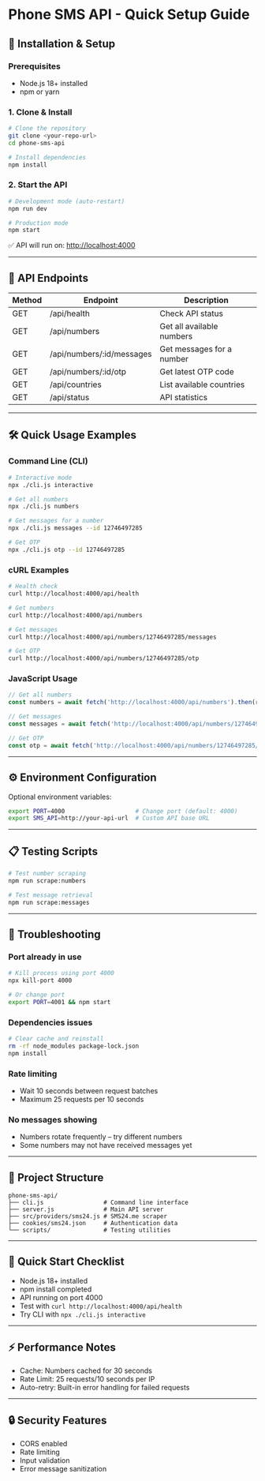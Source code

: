 # Phone SMS API - Quick Setup Guide

## 🚀 Installation & Setup

### Prerequisites
- Node.js 18+ installed
- npm or yarn

### 1. Clone & Install
```bash
# Clone the repository
git clone <your-repo-url>
cd phone-sms-api

# Install dependencies
npm install
```

### 2. Start the API
```bash
# Development mode (auto-restart)
npm run dev

# Production mode
npm start
```

✅ API will run on: [http://localhost:4000](http://localhost:4000)

---

## 📡 API Endpoints

| Method | Endpoint                           | Description                 |
|--------|------------------------------------|-----------------------------|
| GET    | /api/health                        | Check API status            |
| GET    | /api/numbers                       | Get all available numbers   |
| GET    | /api/numbers/:id/messages          | Get messages for a number   |
| GET    | /api/numbers/:id/otp               | Get latest OTP code         |
| GET    | /api/countries                     | List available countries    |
| GET    | /api/status                        | API statistics              |

---

## 🛠️ Quick Usage Examples

### Command Line (CLI)
```bash
# Interactive mode
npx ./cli.js interactive

# Get all numbers
npx ./cli.js numbers

# Get messages for a number
npx ./cli.js messages --id 12746497285

# Get OTP
npx ./cli.js otp --id 12746497285
```

### cURL Examples
```bash
# Health check
curl http://localhost:4000/api/health

# Get numbers
curl http://localhost:4000/api/numbers

# Get messages
curl http://localhost:4000/api/numbers/12746497285/messages

# Get OTP
curl http://localhost:4000/api/numbers/12746497285/otp
```

### JavaScript Usage
```javascript
// Get all numbers
const numbers = await fetch('http://localhost:4000/api/numbers').then(r => r.json());

// Get messages
const messages = await fetch('http://localhost:4000/api/numbers/12746497285/messages');

// Get OTP
const otp = await fetch('http://localhost:4000/api/numbers/12746497285/otp');
```

---

## ⚙️ Environment Configuration

Optional environment variables:
```bash
export PORT=4000                    # Change port (default: 4000)
export SMS_API=http://your-api-url  # Custom API base URL
```

---

## 📋 Testing Scripts
```bash
# Test number scraping
npm run scrape:numbers

# Test message retrieval  
npm run scrape:messages
```

---

## 🔧 Troubleshooting

### Port already in use
```bash
# Kill process using port 4000
npx kill-port 4000

# Or change port
export PORT=4001 && npm start
```

### Dependencies issues
```bash
# Clear cache and reinstall
rm -rf node_modules package-lock.json
npm install
```

### Rate limiting
- Wait 10 seconds between request batches  
- Maximum 25 requests per 10 seconds  

### No messages showing
- Numbers rotate frequently – try different numbers  
- Some numbers may not have received messages yet  

---

## 📁 Project Structure
```
phone-sms-api/
├── cli.js                 # Command line interface
├── server.js              # Main API server
├── src/providers/sms24.js # SMS24.me scraper
├── cookies/sms24.json     # Authentication data
└── scripts/               # Testing utilities
```

---

## 🎯 Quick Start Checklist
- Node.js 18+ installed  
- npm install completed  
- API running on port 4000  
- Test with `curl http://localhost:4000/api/health`  
- Try CLI with `npx ./cli.js interactive`  

---

## ⚡ Performance Notes
- Cache: Numbers cached for 30 seconds  
- Rate Limit: 25 requests/10 seconds per IP  
- Auto-retry: Built-in error handling for failed requests  

---

## 🔒 Security Features
- CORS enabled  
- Rate limiting  
- Input validation  
- Error message sanitization  
